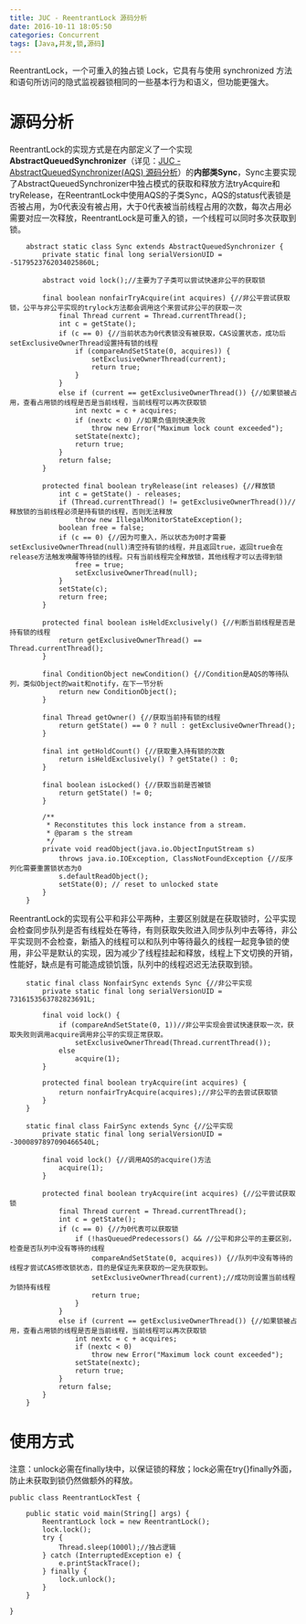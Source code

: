 ```yaml
---
title: JUC - ReentrantLock 源码分析
date: 2016-10-11 18:05:50
categories: Concurrent
tags: [Java,并发,锁,源码]
---
```

ReentrantLock，一个可重入的独占锁 Lock，它具有与使用 synchronized 方法和语句所访问的隐式监视器锁相同的一些基本行为和语义，但功能更强大。

<!--more-->


# 源码分析
ReentrantLock的实现方式是在内部定义了一个实现**AbstractQueuedSynchronizer**（详见：[JUC - AbstractQueuedSynchronizer(AQS) 源码分析](https://kris-liu.github.io/2016/09/28/JUC-AbstractQueuedSynchronizer-AQS-%E6%BA%90%E7%A0%81%E5%88%86%E6%9E%90/)）的**内部类Sync**，Sync主要实现了AbstractQueuedSynchronizer中独占模式的获取和释放方法tryAcquire和tryRelease，在ReentrantLock中使用AQS的子类Sync，AQS的status代表锁是否被占用，为0代表没有被占用，大于0代表被当前线程占用的次数，每次占用必需要对应一次释放，ReentrantLock是可重入的锁，一个线程可以同时多次获取到锁。



```
	abstract static class Sync extends AbstractQueuedSynchronizer {
        private static final long serialVersionUID = -5179523762034025860L;

        abstract void lock();//主要为了子类可以尝试快速非公平的获取锁

        final boolean nonfairTryAcquire(int acquires) {//非公平尝试获取锁，公平与非公平实现的trylock方法都会调用这个来尝试非公平的获取一次
            final Thread current = Thread.currentThread();
            int c = getState();
            if (c == 0) {//当前状态为0代表锁没有被获取，CAS设置状态，成功后setExclusiveOwnerThread设置持有锁的线程
                if (compareAndSetState(0, acquires)) {
                    setExclusiveOwnerThread(current);
                    return true;
                }
            }
            else if (current == getExclusiveOwnerThread()) {//如果锁被占用，查看占用锁的线程是否是当前线程，当前线程可以再次获取锁
                int nextc = c + acquires;
                if (nextc < 0) //如果负值则快速失败
                    throw new Error("Maximum lock count exceeded");
                setState(nextc);
                return true;
            }
            return false;
        }

        protected final boolean tryRelease(int releases) {//释放锁
            int c = getState() - releases;
            if (Thread.currentThread() != getExclusiveOwnerThread())//释放锁的当前线程必须是持有锁的线程，否则无法释放
                throw new IllegalMonitorStateException();
            boolean free = false;
            if (c == 0) {//因为可重入，所以状态为0时才需要setExclusiveOwnerThread(null)清空持有锁的线程，并且返回true，返回true会在release方法触发唤醒等待锁的线程。只有当前线程完全释放锁，其他线程才可以去得到锁
                free = true;
                setExclusiveOwnerThread(null);
            }
            setState(c);
            return free;
        }

        protected final boolean isHeldExclusively() {//判断当前线程是否是持有锁的线程
            return getExclusiveOwnerThread() == Thread.currentThread();
        }

        final ConditionObject newCondition() {//Condition是AQS的等待队列，类似Object的wait和notify，在下一节分析
            return new ConditionObject();
        }
        
        final Thread getOwner() {//获取当前持有锁的线程
            return getState() == 0 ? null : getExclusiveOwnerThread();
        }

        final int getHoldCount() {//获取重入持有锁的次数
            return isHeldExclusively() ? getState() : 0;
        }

        final boolean isLocked() {//获取当前是否被锁
            return getState() != 0;
        }

        /**
         * Reconstitutes this lock instance from a stream.
         * @param s the stream
         */
        private void readObject(java.io.ObjectInputStream s)
            throws java.io.IOException, ClassNotFoundException {//反序列化需要重置锁状态为0
            s.defaultReadObject();
            setState(0); // reset to unlocked state
        }
    }
```

ReentrantLock的实现有公平和非公平两种，主要区别就是在获取锁时，公平实现会检查同步队列是否有线程处在等待，有则获取失败进入同步队列中去等待，非公平实现则不会检查，新插入的线程可以和队列中等待最久的线程一起竞争锁的使用，非公平是默认的实现，因为减少了线程挂起和释放，线程上下文切换的开销，性能好，缺点是有可能造成锁饥饿，队列中的线程迟迟无法获取到锁。

```
	static final class NonfairSync extends Sync {//非公平实现
        private static final long serialVersionUID = 7316153563782823691L;

        final void lock() {
            if (compareAndSetState(0, 1))//非公平实现会尝试快速获取一次，获取失败则调用acquire调用非公平的实现正常获取。
                setExclusiveOwnerThread(Thread.currentThread());
            else
                acquire(1);
        }

        protected final boolean tryAcquire(int acquires) {
            return nonfairTryAcquire(acquires);//非公平的去尝试获取锁
        }
    }
```

```
	static final class FairSync extends Sync {//公平实现
        private static final long serialVersionUID = -3000897897090466540L;

        final void lock() {//调用AQS的acquire()方法
            acquire(1);
        }

        protected final boolean tryAcquire(int acquires) {//公平尝试获取锁
            final Thread current = Thread.currentThread();
            int c = getState();
            if (c == 0) {//为0代表可以获取锁
                if (!hasQueuedPredecessors() && //公平和非公平的主要区别，检查是否队列中没有等待的线程
                    compareAndSetState(0, acquires)) {//队列中没有等待的线程才尝试CAS修改锁状态，目的是保证先来获取的一定先获取到。
                    setExclusiveOwnerThread(current);//成功则设置当前线程为锁持有线程
                    return true;
                }
            }
            else if (current == getExclusiveOwnerThread()) {//如果锁被占用，查看占用锁的线程是否是当前线程，当前线程可以再次获取锁
                int nextc = c + acquires;
                if (nextc < 0)
                    throw new Error("Maximum lock count exceeded");
                setState(nextc);
                return true;
            }
            return false;
        }
    }
```

# 使用方式
注意：unlock必需在finally块中，以保证锁的释放；lock必需在try{}finally外面，防止未获取到锁仍然做额外的释放。

```
public class ReentrantLockTest {

    public static void main(String[] args) {
        ReentrantLock lock = new ReentrantLock();
        lock.lock();
        try {
            Thread.sleep(1000l);//独占逻辑
        } catch (InterruptedException e) {
            e.printStackTrace();
        } finally {
            lock.unlock();
        }
    }

}
```